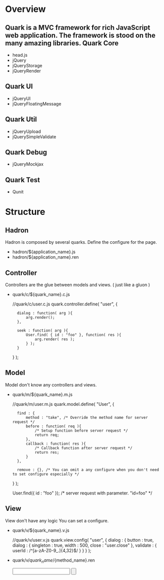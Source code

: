 Overview
========

Quark is a MVC framework for rich JavaScript web application.
The framework is stood on the many amazing libraries.
Quark Core
---------
* head.js
* jQuery
* jQueryStorage
* jQueryRender

Quark UI
--------
* jQueryUI
* jQueryFloatingMessage

Quark Util
----------
* jQueryUpload
* jQuerySimpleValidate

Quark Debug
-----------
* jQueryMockjax

Quark Test
----------
* Qunit

Structure
=========

Hadron
------
Hadron is composed by several quarks.
Define the configure for the page.

* hadron/${application_name}.js
* hadron/${application_name}.ren

Controller
----------
Controllers are the glue between models and views. ( just like a gluon )

* quark/c/${quark_name}.c.js

    //quark/c/user.c.js
    quark.controller.define( "user", {
    
        dialog : function( arg ){
            arg.render();
        },
    
        seek : function( arg ){
            User.find( { id : "foo" }, function( res ){
                arg.render( res );
            } );
        }
    } );



Model
-------
Model don't know any controllers and views.

* quark/m/${quark_name}.m.js

    //quark/m/user.m.js
    quark.model.define( "User", {
    
        find : {
            method : "take", /* Override the method name for server request */
            before : function( req ){
                /* Setup function before server request */
                return req;
            },
            callback : function( res ){
                /* Callback function after server request */
                return res;
            }
        },
        
        remove : {}, /* You can omit a any configure when you don't need to set configure especially */
     
    } );

    User.find({ id : "foo" });  /* server request with parameter. "id=foo" */

View
----
View don't have any logic
You can set a configure.

* quark/v/${quark_name}.v.js

    //quark/v/user.v.js
    quark.view.config( "user", {
        dialog : {
            button : true,
            dialog : {
                singleton : true,
                width : 500,
                close : "user.close"
            },
            validate : {
                userId : /^[a-zA-Z0-9_\.]{4,32}$/
            } 
        }
    } );
    
* quark/v/${quark_name}/${method_name}.ren

    <!-- quark/v/user/dialog.ren -->
    <div id="user-dialog">
        <form id="user-seek-form" >
            <input type="text" id="userId" name="id" >
            <input type="button" data-quark-event="click-user.seek:form" >
        </form>
    </div>
    


